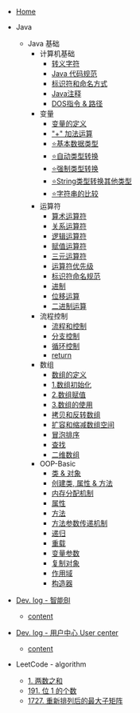 - [Home](/) 

[//]: # (- [Java]&#40;/zh-cn/Java/java.md&#41;)
- Java
    - Java 基础
      - 计算机基础
        - [转义字符](/zh-cn/Java/1.Java-Basic/1.Computer-Basic/1.Escape-Characters.md)
        - [Java 代码规范](/zh-cn/Java/1.Java-Basic/1.Computer-Basic/2.Java-Code-Style.md)
        - [标识符和命名方式](/zh-cn/Java/1.Java-Basic/1.Computer-Basic/3.Identifiers&Naming-Rules.md)
        - [Java注释](/zh-cn/Java/1.Java-Basic/1.Computer-Basic/4.Java-Comments.md)
        - [DOS指令 & 路径](/zh-cn/Java/1.Java-Basic/1.Computer-Basic/5.DOS&Path.md)
      - 变量
        - [变量的定义](/zh-cn/Java/1.Java-Basic/2.Variable/1.Variable-Definition.md)
        - ["+" 加法运算](/zh-cn/Java/1.Java-Basic/2.Variable/2.+operator.md)
        - [⭐基本数据类型](/zh-cn/Java/1.Java-Basic/2.Variable/3.Data-Type.md)
        - [⭐自动类型转换](/zh-cn/Java/1.Java-Basic/2.Variable/4.Widening-Casting.md)
        - [⭐强制类型转换](/zh-cn/Java/1.Java-Basic/2.Variable/5.Narrowing-Casting.md)
        - [⭐String类型转换其他类型](/zh-cn/Java/1.Java-Basic/2.Variable/6.String-Convert-other.md)
        - [⭐字符串的比较](/zh-cn/Java/1.Java-Basic/2.Variable/7.Compare-String.md)
      - 运算符
        - [算术运算符](/zh-cn/Java/1.Java-Basic/3.Operator/1.Arithmetic-Operator.md)
        - [关系运算符](/zh-cn/Java/1.Java-Basic/3.Operator/2.Relational-Operator.md)
        - [逻辑运算符](/zh-cn/Java/1.Java-Basic/3.Operator/3.Logic-Operator.md)
        - [赋值运算符](/zh-cn/Java/1.Java-Basic/3.Operator/4.Assignment-Operators.md)
        - [三元运算符](/zh-cn/Java/1.Java-Basic/3.Operator/5.Ternary-Operator.md)
        - [运算符优先级](/zh-cn/Java/1.Java-Basic/3.Operator/6.Operator-Precedence.md)
        - [标识符命名规范](/zh-cn/Java/1.Java-Basic/3.Operator/7.Identifiers-naming.md)
        - [进制](/zh-cn/Java/1.Java-Basic/3.Operator/8.Number-Systems.md)
        - [位移运算](/zh-cn/Java/1.Java-Basic/3.Operator/9.Bitwise-Operators.md)
        - [二进制运算](/zh-cn/Java/1.Java-Basic/3.Operator/10.Binary-Operations.md)
      - 流程控制
        - [流程和控制](/zh-cn/Java/1.Java-Basic/4.Conditional-Statement/1.Flow-control.md)
        - [分支控制](/zh-cn/Java/1.Java-Basic/4.Conditional-Statement/2.Branching.md)
        - [循环控制](/zh-cn/Java/1.Java-Basic/4.Conditional-Statement/3.Loop.md)
        - [return](/zh-cn/Java/1.Java-Basic/4.Conditional-Statement/4.return.md)
      - 数组
        - [数组的定义](/zh-cn/Java/1.Java-Basic/5.Array/0.Array.md)
        - [1.数组初始化](/zh-cn/Java/1.Java-Basic/5.Array/1.Initializing-Arrays.md)
        - [2.数组赋值](/zh-cn/Java/1.Java-Basic/5.Array/2.Array-Assignment.md)
        - [3.数组的使用](/zh-cn/Java/1.Java-Basic/5.Array/3.Using-Arrays.md)
        - [拷贝和反转数组](/zh-cn/Java/1.Java-Basic/5.Array/4.Array-Copy&Reverse.md)
        - [扩容和缩减数组空间](/zh-cn/Java/1.Java-Basic/5.Array/5.Resizing-Array-Space.md)
        - [冒泡排序](/zh-cn/Java/1.Java-Basic/5.Array/6.Bubble-Sort.md)
        - [查找](/zh-cn/Java/1.Java-Basic/5.Array/7.Search.md)
        - [二维数组](/zh-cn/Java/1.Java-Basic/5.Array/8.TwoD-Array.md)
      - OOP-Basic
        - [类 & 对象](/zh-cn/Java/1.Java-Basic/6.OOP-Basic/1.Class&Object.md)
        - [创建类, 属性 & 方法](/zh-cn/Java/1.Java-Basic/6.OOP-Basic/2.Create-Class-Properties&Methods.md)
        - [内存分配机制](/zh-cn/Java/1.Java-Basic/6.OOP-Basic/3.Memory-Allocation-Mechanism.md)
        - [属性](/zh-cn/Java/1.Java-Basic/6.OOP-Basic/4.Field.md)
        - [方法](/zh-cn/Java/1.Java-Basic/6.OOP-Basic/5.Method.md)
        - [方法参数传递机制](/zh-cn/Java/1.Java-Basic/6.OOP-Basic/6.Parameter-Passing-Mechanism.md)
        - [递归](/zh-cn/Java/1.Java-Basic/6.OOP-Basic/7.Recursion.md)
        - [重载](/zh-cn/Java/1.Java-Basic/6.OOP-Basic/8.Overload.md)
        - [变量参数](/zh-cn/Java/1.Java-Basic/6.OOP-Basic/9.Variable-Args.md)
        - [复制对象](/zh-cn/Java/1.Java-Basic/6.OOP-Basic/10.Cloning-Objects.md)
        - [作用域](/zh-cn/Java/1.Java-Basic/6.OOP-Basic/11.Scope.md)
        - [构造器](/zh-cn/Java/1.Java-Basic/6.OOP-Basic/12.Constructor.md)
        
- [Dev. log - 智能BI](/zh-cn/BI/home.md)

  - [content](/zh-cn/BI/content.md)


- [Dev. log - 用户中心 User center ](/zh-cn/UserCenter/home.md)

  - [content](/zh-cn/UserCenter/content.md)

- LeetCode - algorithm
  - [1. 两数之和](/zh-cn/LeetCode/1.Tow-Sum.md)
  - [191. 位 1 的个数](/zh-cn/LeetCode/191.Number-of-1-Bits.md)
  - [1727. 重新排列后的最大子矩阵](/zh-cn/LeetCode/1727.Largest-Submatrix-With-Rearrangements.md)